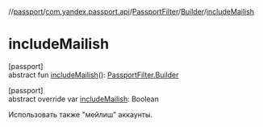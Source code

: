 //[passport](../../../../index.md)/[com.yandex.passport.api](../../index.md)/[PassportFilter](../index.md)/[Builder](index.md)/[includeMailish](include-mailish.md)

# includeMailish

[passport]\
abstract fun [includeMailish](include-mailish.md)(): [PassportFilter.Builder](index.md)

[passport]\
abstract override var [includeMailish](include-mailish.md): Boolean

Использовать также &quot;мейлиш&quot; аккаунты.<br></br>
